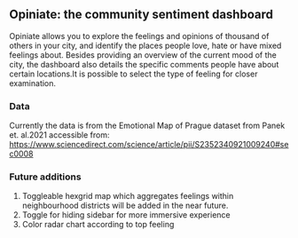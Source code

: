 
## Opiniate: the community sentiment dashboard
Opiniate allows you to explore the feelings and opinions of thousand of others in your city, and identify the places people love, hate or have mixed feelings about. Besides providing an overview of the current mood of the city, the dashboard also details the specific comments people have about certain locations.It is possible to select the type of feeling for closer examination.

### Data
Currently the data is from the Emotional Map of Prague dataset from Panek et. al.2021 accessible from:
https://www.sciencedirect.com/science/article/pii/S2352340921009240#sec0008

### Future additions
1. Toggleable hexgrid map which aggregates feelings within neighbourhood districts will be added in the near future.
2. Toggle for hiding sidebar for more immersive experience
3. Color radar chart according to top feeling

